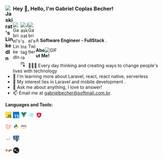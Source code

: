 <h3 title="hehehe"> Hey 👋, Hello, I'm Gabriel Coplas Becher!  <img align="left" alt="Jaskirat's LinkedIn" width="24px" src="https://www.svgrepo.com/show/405433/flag-for-flag-brazil.svg" /></h3>

<br>

<a href="https://www.linkedin.com/in/gabriel-coplas-becher-18a424151" target="_blank">
  <img align="left" alt="Gabriel's LinkedIn" width="24px" src="https://www.svgrepo.com/show/448234/linkedin.svg" />
</a>
<a href="https://www.instagram.com/eusouomali/ target="_blank"">
  <img align="left" alt="Jaskirat's Instagram" width="24px" src="https://www.svgrepo.com/show/452229/instagram-1.svg" />
</a>
<a href="https://twitter.com/eusouomali" target="_blank">
  <img align="left" alt="Gabriel's Twitter" width="24px" src="https://www.svgrepo.com/show/475689/twitter-color.svg" />
</a>




<br />
<br />

A **Software Engineer - FullStack** .

<img width="380px" align="right" alt="GIF" src="https://gifdb.com/images/high/it-crowd-fire-this-is-fine-yd0qbeoybp7dttbb.webp" />
 

**About Me!**

- 👨🏽‍💻 Every day thinking and creating ways to change people's lives with technology
- 🌱 I'm learning more about Laravel, react, react native, serverless 
- 🤔  My interest lies in Laravel and mobile development .
- 💬 Ask me about anything, I love to answer!
- 📫 Email me at [gabrielbecher@softmali.com.br](mailto:gabrielbecher@softmali.com.br).



**Languages and Tools:**  


<code><img height="20" src="https://raw.githubusercontent.com/github/explore/80688e429a7d4ef2fca1e82350fe8e3517d3494d/topics/javascript/javascript.png"></code>
<code><img height="20" src="https://raw.githubusercontent.com/github/explore/80688e429a7d4ef2fca1e82350fe8e3517d3494d/topics/typescript/typescript.png"></code>
<code><img height="20" src="https://raw.githubusercontent.com/github/explore/80688e429a7d4ef2fca1e82350fe8e3517d3494d/topics/vue/vue.png"></code>
<code><img height="20" src="https://raw.githubusercontent.com/github/explore/80688e429a7d4ef2fca1e82350fe8e3517d3494d/topics/react/react.png"></code>
<code><img height="20" src="https://raw.githubusercontent.com/github/explore/80688e429a7d4ef2fca1e82350fe8e3517d3494d/topics/angular/angular.png"></code>

<code><img height="20" src="https://raw.githubusercontent.com/github/explore/80688e429a7d4ef2fca1e82350fe8e3517d3494d/topics/laravel/laravel.png"></code>
<code><img height="20" src="https://raw.githubusercontent.com/github/explore/80688e429a7d4ef2fca1e82350fe8e3517d3494d/topics/python/python.png"></code>
<code><img height="20" src="https://raw.githubusercontent.com/github/explore/80688e429a7d4ef2fca1e82350fe8e3517d3494d/topics/aws/aws.png"></code>

<code><img height="20" src="https://raw.githubusercontent.com/github/explore/80688e429a7d4ef2fca1e82350fe8e3517d3494d/topics/mysql/mysql.png"></code>
<code><img height="20" src="https://raw.githubusercontent.com/github/explore/80688e429a7d4ef2fca1e82350fe8e3517d3494d/topics/postgresql/postgresql.png"></code>

<code><img height="20" src="https://raw.githubusercontent.com/github/explore/80688e429a7d4ef2fca1e82350fe8e3517d3494d/topics/git/git.png"></code>
<code><img height="20" src="https://raw.githubusercontent.com/github/explore/80688e429a7d4ef2fca1e82350fe8e3517d3494d/topics/terminal/terminal.png"></code>

